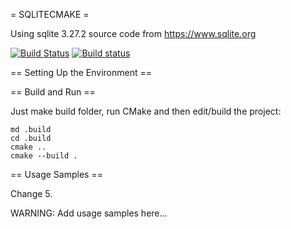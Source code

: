 = SQLITECMAKE =

Using sqlite 3.27.2 source code from https://www.sqlite.org

[![Build Status](https://travis-ci.org/zhenyatnk/sqlite.cmake.svg?branch=master)](https://travis-ci.org/zhenyatnk/sqlite.cmake)
[![Build status](https://ci.appveyor.com/api/projects/status/jwlajgglq5sf8xu8?svg=true)](https://ci.appveyor.com/project/zhenyatnk/sqlite-cmake)

== Setting Up the Environment ==

== Build and Run ==

Just make build folder, run CMake and then edit/build the project:

```
md .build
cd .build
cmake ..
cmake --build .
```
== Usage Samples ==

Change 5.

WARNING: Add usage samples here...
